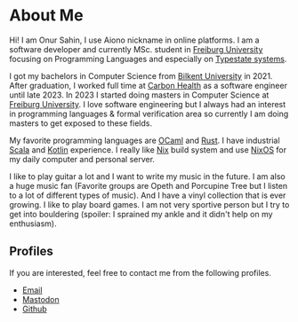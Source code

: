 # About Me

Hi! I am Onur Sahin, I use Aiono nickname in online platforms. I am a software developer and currently MSc. student in [Freiburg University](https://uni-freiburg.de/en/) focusing on Programming Languages and especially on [Typestate systems](https://en.wikipedia.org/wiki/Typestate_analysis).

I got my bachelors in Computer Science from [Bilkent University](https://w3.bilkent.edu.tr/bilkent/) in 2021. After graduation, I worked full time at [Carbon Health](https://carbonhealth.com/) as a software engineer until late 2023. In 2023 I started doing masters in Computer Science at [Freiburg University](https://uni-freiburg.de/en/). I love software engineering but I always had an interest in programming languages & formal verification area so currently I am doing masters to get exposed to these fields.

My favorite programming languages are [OCaml](https://ocaml.org/) and [Rust](https://www.rust-lang.org/). I have industrial [Scala](https://www.scala-lang.org/) and [Kotlin](https://kotlinlang.org/) experience. I really like [Nix](https://wiki.nixos.org/wiki/Nix_package_manager) build system and use [NixOS](https://wiki.nixos.org/wiki/Overview_of_the_NixOS_Linux_distribution) for my daily computer and personal server.

I like to play guitar a lot and I want to write my music in the future. I am also a huge music fan (Favorite groups are Opeth and Porcupine Tree but I listen to a lot of different types of music). And I have a vinyl collection that is ever growing. I like to play board games. I am not very sportive person but I try to get into bouldering (spoiler: I sprained my ankle and it didn't help on my enthusiasm).

## Profiles
If you are interested, feel free to contact me from the following profiles.
* [Email](mailto:sahinonur2000@hotmail.com)
* [Mastodon](https://mastodon.social/@aiono)
* [Github](https://github.com/onsah)
